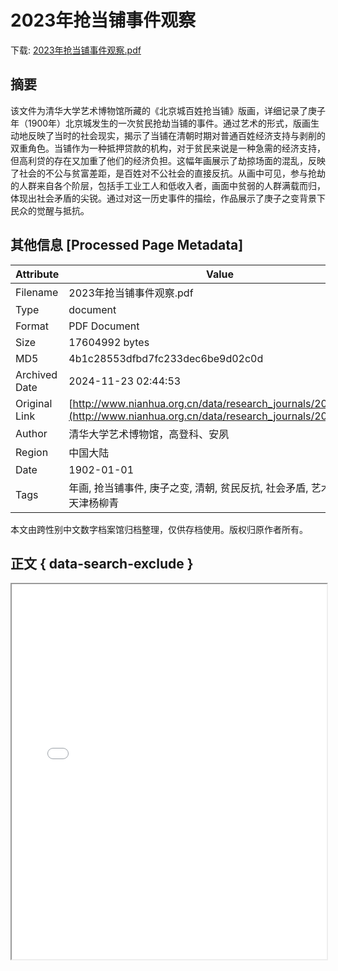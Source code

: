 # 2023年抢当铺事件观察

<!-- tcd_download_link -->
下载: <a href="../2023年抢当铺事件观察.pdf" download>2023年抢当铺事件观察.pdf</a>
<!-- tcd_download_link_end -->

## 摘要

<!-- tcd_abstract -->
该文件为清华大学艺术博物馆所藏的《北京城百姓抢当铺》版画，详细记录了庚子年（1900年）北京城发生的一次贫民抢劫当铺的事件。通过艺术的形式，版画生动地反映了当时的社会现实，揭示了当铺在清朝时期对普通百姓经济支持与剥削的双重角色。当铺作为一种抵押贷款的机构，对于贫民来说是一种急需的经济支持，但高利贷的存在又加重了他们的经济负担。这幅年画展示了劫掠场面的混乱，反映了社会的不公与贫富差距，是百姓对不公社会的直接反抗。从画中可见，参与抢劫的人群来自各个阶层，包括手工业工人和低收入者，画面中贫弱的人群满载而归，体现出社会矛盾的尖锐。通过对这一历史事件的描绘，作品展示了庚子之变背景下民众的觉醒与抵抗。

<!-- tcd_abstract_end -->

## 其他信息 [Processed Page Metadata]

| Attribute       | Value                                  |
|-----------------|----------------------------------------|
| Filename        | 2023年抢当铺事件观察.pdf                             |
| Type            | document                                 |
| Format          | PDF Document                               |
| Size            | 17604992 bytes                           |
| MD5             | 4b1c28553dfbd7fc233dec6be9d02c0d                                  |
| Archived Date   | 2024-11-23 02:44:53                             |
| Original Link   | [http://www.nianhua.org.cn/data/research_journals/2023/_.pdf](http://www.nianhua.org.cn/data/research_journals/2023/_.pdf)                         |
| Author          | 清华大学艺术博物馆，高登科、安夙                               |
| Region          | 中国大陆                               |
| Date            | 1902-01-01                                 |
| Tags            | 年画, 抢当铺事件, 庚子之变, 清朝, 贫民反抗, 社会矛盾, 艺术与历史, 天津杨柳青                                 |

本文由跨性别中文数字档案馆归档整理，仅供存档使用。版权归原作者所有。


## 正文 { data-search-exclude }

<!-- tcd_main_text -->
<iframe src="../2023年抢当铺事件观察.pdf" width="100%" height="600px">
    <p>无法显示PDF，请下载查看。</p>
</iframe>
<!-- tcd_main_text_end -->


